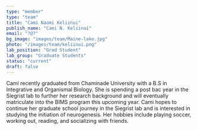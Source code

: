 ```yaml
---
type: "member"
type: "team"
title: "Cami Naomi Keliinui"
publish_name: "Cami N. Keliinui"
email: "?@?"
bg_image: "images/team/Maine-lake.jpg"
photo: "/images/team/keliinui.png"
lab_position: "Grad Student"
lab_group: "Graduate Students"
status: "current"
draft: false
---
```


Cami recently graduated from Chaminade University with a B.S in Integrative and Organismal Biology.  She is spending a post bac year in the Siegrist lab to further her research background and will eventually matriculate into the BIMS program this upcoming year. Cami hopes to continue her graduate school journey in the Siegrist lab and is interested in studying the initiation of neurogenesis. Her hobbies include playing soccer, working out, reading, and socializing with friends.